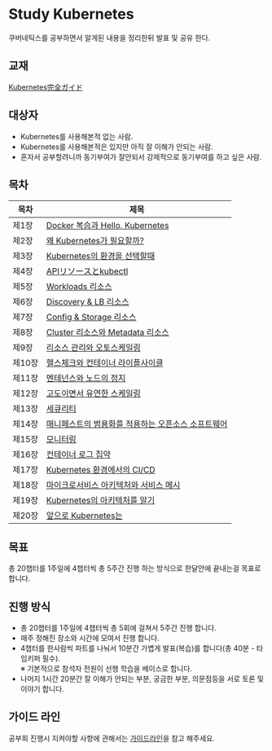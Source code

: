# Study Kubernetes

쿠버네틱스를 공부하면서 알게된 내용을 정리한뒤 발표 및 공유 한다.

## 교재
[Kubernetes完全ガイド](https://www.amazon.co.jp/Kubernetes%E5%AE%8C%E5%85%A8%E3%82%AC%E3%82%A4%E3%83%89-impress-top-gear-%E9%9D%92%E5%B1%B1/dp/4295004804/ref=sr_1_1?adgrpid=56185614193&gclid=CjwKCAiA98TxBRBtEiwAVRLquyC0AGO9E1gUzjxCQFkdIB72mhtUs87u7-wG89v-eaMnmqhD6oqxiBoCM7IQAvD_BwE&hvadid=338567997347&hvdev=c&hvlocphy=1009280&hvnetw=g&hvqmt=e&hvrand=8537968525791593051&hvtargid=aud-758806828536%3Akwd-578789915923&hydadcr=27269_11561183&jp-ad-ap=0&keywords=kubernetes+%E5%AE%8C%E5%85%A8%E3%82%AC%E3%82%A4%E3%83%89&qid=1580290811&sr=8-1)


## 대상자

- Kubernetes를 사용해본적 없는 사람.
- Kubernetes를 사용해본적은 있지만 아직 잘 이해가 안되는 사람.
- 혼자서 공부할려니까 동기부여가 잘안되서 강제적으로 동기부여를 하고 싶은 사람.

## 목차

|목차| 제목|
|---|--------|
|제1장| [Docker 복습과 Hello, Kubernetes](./k8s/1.md) |
|제2장| [왜 Kubernetes가 필요할까?](./k8s/2.md) |
|제3장| [Kubernetes의 환경을 선택할때](./k8s/3.md)|
|제4장| [APIリソースとkubectl](./k8s/4.md)|
|제5장| [Workloads 리소스](./k8s/5.md)|
|제6장| [Discovery & LB 리소스](./k8s/6.md)|
|제7장| [Config & Storage 리소스](./k8s/7.md)|
|제8장| [Cluster 리소스와 Metadata 리소스](./k8s/8.md)|
|제9장| [리소스 관리와 오토스케일링](./k8s/9.md)|
|제10장| [헬스체크와 컨테이너 라이플사이클](./k8s/10.md)|
|제11장| [멘테넌스와 노드의 정지](./k8s/11.md)|
|제12장| [고도이면서 유연한 스케일링](./k8s/12.md)|
|제13장| [세큐리티](./k8s/13.md)|
|제14장| [매니페스트의 범용화를 적용하는 오픈소스 소프트웨어](./k8s/14.md)|
|제15장| [모니터링](./k8s/15.md)|
|제16장| [컨테이너 로그 집약](./k8s/16.md)|
|제17장| [Kubernetes 환경에서의 CI/CD](./k8s/17.md)|
|제18장| [마이크로서비스 아키텍처와 서비스 메시](./k8s/18.md)|
|제19장| [Kubernetes의 아키텍처를 알기](./k8s/19.md)|
|제20장| [앞으로 Kubernetes는](./k8s/20.md) |

## 목표

총 20챕터를 1주일에 4챕터씩 총 5주간 진행 하는 방식으로 한달안에 끝내는걸 목표로 합니다.

## 진행 방식
- 총 20챕터를 1주일에 4챕터씩 총 5회에 걸쳐서 5주간 진행 합니다.
- 매주 정해진 장소와 시간에 모여서 진행 합니다.
- 4챕터를 한사람씩 파트를 나눠서 10분간 가볍게 발표(복습)를 합니다(총 40분 - 타임키퍼 필수).  
※ 기본적으로 참석자 전원이 선행 학습을 베이스로 합니다.  
- 나머지 1시간 20분간 잘 이해가 안되는 부분, 궁금한 부분, 의문점등을 서로 토론 및 이야기 합니다.

## 가이드 라인

공부회 진행시 지켜야할 사항에 관해서는 [가이드라인](./guideline.md)을 참고 해주세요.
